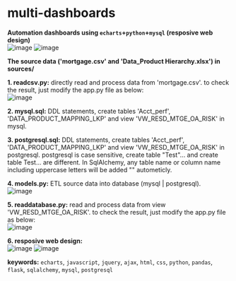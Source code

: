 # multi-dashboards
**Automation dashboards using `echarts`+`python`+`mysql` (resposive web design)**  
![image](https://user-images.githubusercontent.com/53555169/127965555-e784255e-c3a4-404e-b7a3-1684e84d79f6.png)
![image](https://user-images.githubusercontent.com/53555169/127965605-e7a97e42-cdca-4e8f-8f33-10bc4e4a49b8.png)

**The source data ('mortgage.csv' and 'Data_Product Hierarchy.xlsx') in sources/**

**1. readcsv.py:** directly read and process data from 'mortgage.csv'. to check the result, just modify the app.py file as below:  
![image](https://user-images.githubusercontent.com/53555169/122326425-4766d700-cefa-11eb-902b-88b4cc1b2683.png)

**2. mysql.sql:** DDL statements, create tables 'Acct_perf', 'DATA_PRODUCT_MAPPING_LKP' and view 'VW_RESD_MTGE_OA_RISK' in mysql.

**3. postgresql.sql:** DDL statements, create tables 'Acct_perf', 'DATA_PRODUCT_MAPPING_LKP' and view 'VW_RESD_MTGE_OA_RISK' in postgresql. postgresql is case sensitive, create table "Test"... and create table Test... are different. In SqlAlchemy, any table name or column name including uppercase letters will be added "" autometicly.

**4. models.py:** ETL source data into database (mysql | postgresql).  
![image](https://user-images.githubusercontent.com/53555169/127965359-5a50e80f-5c38-4ba7-ba1c-999a088f53f6.png)

**5. readdatabase.py:** read and process data from view 'VW_RESD_MTGE_OA_RISK'. to check the result, just modify the app.py file as below:  
![image](https://user-images.githubusercontent.com/53555169/122329156-e8579100-cefe-11eb-9b58-b4a32e26ff53.png)

**6. resposive web design:**  
![image](https://user-images.githubusercontent.com/53555169/122331722-45554600-cf03-11eb-8393-82c593c14e70.png)
![image](https://user-images.githubusercontent.com/53555169/127965877-a6797554-23c7-409b-9201-2e4e71617e38.png)

**keywords:** `echarts`, `javascript`, `jquery`, `ajax`, `html`, `css`, `python`, `pandas`, `flask`, `sqlalchemy`, `mysql`, `postgresql`
